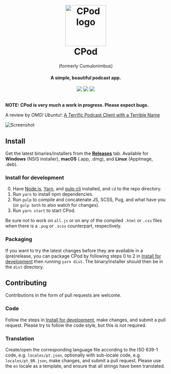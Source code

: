 <h1 align="center">
  <br>
  <a href="https://github.com/z-------------/cumulonimbus">
    <img src="https://cdn.rawgit.com/z-------------/cumulonimbus/35c95868/build/icon.svg" width="128" height="128" alt="CPod logo" />
  </a>
  <br>
  CPod
  <br>
</h1>

<p align="center">(formerly Cumulonimbus)</p>
<h4 align="center">A simple, beautiful podcast app.</h4>

<div align="center">
  <a href="https://www.somsubhra.com/github-release-stats/?username=z-------------&repository=cumulonimbus"><img src="https://img.shields.io/github/downloads/z-------------/cumulonimbus/total.svg" /></a>
  <a href="https://github.com/z-------------/cumulonimbus/releases"><img src="https://img.shields.io/github/release-date-pre/z-------------/cumulonimbus.svg?label=last%20(pre)release" /></a>
  <a href="https://gitter.im/cpod-chat/Lobby"><img src="https://img.shields.io/gitter/room/cumulonimbus/cumulonimbus.svg" /></a>
</div>
<br>

**NOTE: CPod is very much a work in progress. Please expect bugs.**

A review by *OMG! Ubuntu!*: [A Terrific Podcast Client with a Terrible Name](http://www.omgubuntu.co.uk/2017/11/cumulonimbus-electron-podcast-client)

![Screenshot](https://i.imgur.com/XBLbKLq.png)

## Install

Get the latest binaries/installers from the [**Releases**](https://github.com/z-------------/cumulonimbus/releases) tab. Available for **Windows** (NSIS installer), **macOS** (.app, .dmg), and **Linux** (AppImage, .deb).

### Install for development

0. Have [Node.js](https://nodejs.org/en/download/), [Yarn](https://yarnpkg.com/docs/install), and [gulp-cli](https://gulpjs.com/) installed, and `cd` to the repo directory.
1. Run `yarn` to install npm dependencies.
2. Run `gulp` to compile and concatenate JS, SCSS, Pug, and what have you (or `gulp both` to also watch for changes).
3. Run `yarn start` to start CPod.

Be sure not to work on `all.js` or on any of the compiled `.html` or `.css` files when there is a `.pug` or `.scss` counterpart, respectively.

### Packaging

If you want to try the latest changes before they are available in a (pre)release, you can package CPod by following steps 0 to 2 in [Install for development](#install-for-development) then running `yarn dist`. The binary/installer should then be in the `dist` directory.

## Contributing

Contributions in the form of pull requests are welcome.

### Code

Follow the steps in [Install for development](#install-for-development), make changes, and submit a pull request. Please try to follow the code style, but this is not required.

### Translation

Create/open the corresponding language file according to the ISO 639-1 code, e.g. `locales/pt.json`, optionally with sub-locale code, e.g. `locales/pt_BR.json`, make changes, and submit a pull request. Please use the `en` locale as a template, and ensure that all strings have been translated.

